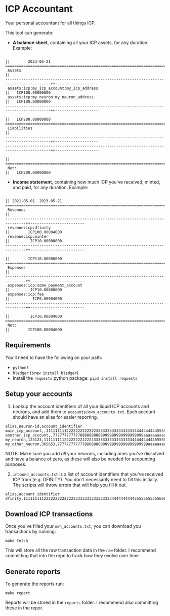 # ICP Accountant

Your personal accountant for all things ICP.

This tool can generate:

* **A balance sheet**, containing all your ICP assets, for any duration. Example:

```
                                                                                          ||        2023-05-21
==========================================================================================++===================
 Assets                                                                                   ||
------------------------------------------------------------------------------------------++-------------------
 assets:icp:my_icp_account:my_icp_address                                                 ||   ICP100.00000000
 assets:icp:my_neuron:my_neuron_address.                                                  ||   ICP100.00000000
------------------------------------------------------------------------------------------++-------------------
                                                                                          ||   ICP200.00000000
==========================================================================================++===================
 Liabilities                                                                              ||
------------------------------------------------------------------------------------------++-------------------
------------------------------------------------------------------------------------------++-------------------
                                                                                          ||
==========================================================================================++===================
 Net:                                                                                     ||   ICP200.00000000
```

* **Income statement**, containing how much ICP you've received, minted, and paid, for any duration. Example:
```
                                                                               || 2021-05-01..2023-05-21
===============================================================================++========================
 Revenues                                                                      ||
-------------------------------------------------------------------------------++------------------------
 revenue:icp:dfinity                                                           ||        ICP100.00004000
 revenue:icp:minter                                                            ||         ICP10.00000000
-------------------------------------------------------------------------------++------------------------
                                                                               ||        ICP110.00000000
===============================================================================++========================
 Expenses                                                                      ||
-------------------------------------------------------------------------------++------------------------
 expenses:icp:some_payment_account                                             ||         ICP10.00000000
 expenses:icp:fee                                                              ||          ICP0.00004000
-------------------------------------------------------------------------------++------------------------
                                                                               ||         ICP10.00004000
===============================================================================++========================
 Net:                                                                          ||        ICP100.00004000
```

## Requirements

You'll need to have the following on your path:

* `python3`
* `hledger` (`brew install hledger`)
* Install the `requests` python package: `pip3 install requests`

## Setup your accounts

1. Lookup the account identifiers of all your liquid ICP accounts and neurons, and add them to `accounts/own_accounts.txt`. Each account should have an alias for easier reporting.

```
alias,neuron-id,account_identifier
main_icp_account,,1111111112222222222222333333333333333334444444444555555555556666
another_icp_account,,7777777777778888888888999999999999999999aaaaaaaaaaabbbbbbbbbbbbb
my_neuron,123123,1111111112222222222222333333333333333334444444444555555555556666
my_other_neuron,365653,7777777777778888888888999999999999999999aaaaaaaaaaabbbbbbbbbbbbb
```

NOTE: Make sure you add _all_ your neurons, including ones you've dissolved and have a balance of zero, as these will also be needed for accounting purposes.

2. `inbound_accounts.txt` is a list of account identifiers that you've received ICP from (e.g. DFINITY). You don't necessarily need to fill this initially. The scripts will throw errors that will help you fill it out.

```
alias,account_identifier
dfinity,1111111112222222222222333333333333333334444444444555555555556666
```

## Download ICP transactions

Once you've filled your `own_accounts.txt`, you can download you transactions by running:

```
make fetch
```

This will store all the raw transaction data in the `raw` folder. I recommend committing that into the repo to track how they evolve over time.

## Generate reports

To generate the reports run:

```
make report
```

Reports will be stored in the `reports` folder. I recommend also committing these in the repor.
